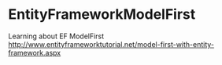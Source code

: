 # EntityFrameworkModelFirst
Learning about EF ModelFirst
http://www.entityframeworktutorial.net/model-first-with-entity-framework.aspx
